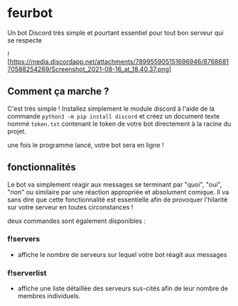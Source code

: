 # feurbot
Un bot Discord très simple et pourtant essentiel pour tout bon serveur qui se respecte


![https://media.discordapp.net/attachments/789955905151696946/876868170588254289/Screenshot_2021-08-16_at_18.40.37.png]


## Comment ça marche ?

C'est très simple ! Installez simplement le module discord à l'aide de la commande
```python3 -m pip install discord```
et créez un document texte nommé `token.txt` contenant le token de votre bot directement à la racine du projet.

une fois le programme lancé, votre bot sera en ligne !

## fonctionnalités

Le bot va simplement réagir aux messages se terminant par "quoi", "oui", "non" ou similaire par une réaction appropriée et absolument comique.
Il va sans dire que cette fonctionnalité est essentielle afin de provoquer l'hilarité sur votre serveur en toutes circonstances !

deux commandes sont également disponibles :

### f!servers

- affiche le nombre de serveurs sur lequel votre bot réagit aux messages

### f!serverlist

- affiche une liste détaillée des serveurs sus-cités afin de leur nombre de membres individuels.
